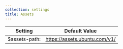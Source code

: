 ```yaml
---
collection: settings
title: Assets
---
```


Setting  | Default Value
 ------------- | -------------
$assets-path:   | https://assets.ubuntu.com/v1/
